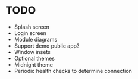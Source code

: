 # TODO

- Splash screen
- Login screen
- Module diagrams
- Support demo public app?
- Window insets
- Optional themes
- Midnight theme
- Periodic health checks to determine connection
